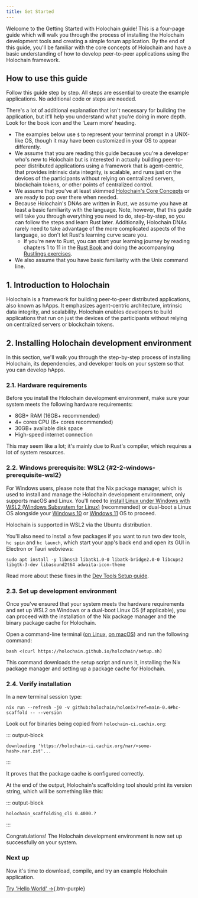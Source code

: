 ```yaml
---
title: Get Started
---
```


Welcome to the Getting Started with Holochain guide! This is a four-page guide which will walk you through the process of installing the Holochain development tools and creating a simple forum application. By the end of this guide, you'll be familiar with the core concepts of Holochain and have a basic understanding of how to develop peer-to-peer applications using the Holochain framework.

## How to use this guide

Follow this guide step by step. All steps are essential to create the example applications. No additional code or steps are needed.

There's a lot of additional explanation that isn't necessary for building the application, but it'll help you understand what you're doing in more depth. Look for the book icon and the 'Learn more' heading.

* The examples below use `$` to represent your terminal prompt in a UNIX-like OS, though it may have been customized in your OS to appear differently.
* We assume that you are reading this guide because you're a developer who's new to Holochain but is interested in actually building peer-to-peer distributed applications using a framework that is agent-centric, that provides intrinsic data integrity, is scalable, and runs just on the devices of the participants without relying on centralized servers, blockchain tokens, or other points of centralized control.
* We assume that you've at least skimmed [Holochain's Core Concepts](/concepts/1_the_basics/) or are ready to pop over there when needed.
* Because Holochain's DNAs are written in Rust, we assume you have at least a basic familiarity with the language. Note, however, that this guide will take you through everything you need to do, step-by-step, so you can follow the steps and learn Rust later. Additionally, Holochain DNAs rarely need to take advantage of the more complicated aspects of the language, so don't let Rust's learning curve scare you.
    * If you're new to Rust, you can start your learning journey by reading chapters 1 to 11 in the [Rust Book](https://doc.rust-lang.org/book/) and doing the accompanying [Rustlings exercises](https://github.com/rust-lang/rustlings/).
* We also assume that you have basic familiarity with the Unix command line.

## 1. Introduction to Holochain

Holochain is a framework for building peer-to-peer distributed applications, also known as hApps. It emphasizes agent-centric architecture, intrinsic data integrity, and scalability. Holochain enables developers to build applications that run on just the devices of the participants without relying on centralized servers or blockchain tokens.

## 2. Installing Holochain development environment

In this section, we'll walk you through the step-by-step process of installing Holochain, its dependencies, and developer tools on your system so that you can develop hApps.

### 2.1. Hardware requirements

Before you install the Holochain development environment, make sure your system meets the following hardware requirements:

* 8GB+ RAM (16GB+ recommended)
* 4+ cores CPU (6+ cores recommended)
* 30GB+ available disk space
* High-speed internet connection

This may seem like a lot; it's mainly due to Rust's compiler, which requires a lot of system resources.

### 2.2. Windows prerequisite: WSL2 {#2-2-windows-prerequisite-wsl2}

For Windows users, please note that the Nix package manager, which is used to install and manage the Holochain development environment, only supports macOS and Linux. You'll need to [install Linux under Windows with WSL2 (Windows Subsystem for Linux)](https://learn.microsoft.com/en-us/windows/wsl/install) (recommended) or dual-boot a Linux OS alongside your [Windows 10](https://www.freecodecamp.org/news/how-to-dual-boot-windows-10-and-ubuntu-linux-dual-booting-tutorial/) or [Windows 11](https://www.xda-developers.com/dual-boot-windows-11-linux/) OS to proceed.

Holochain is supported in WSL2 via the Ubuntu distribution.

You'll also need to install a few packages if you want to run two dev tools, `hc spin` and `hc launch`, which start your app's back end and open its GUI in Electron or Tauri webviews:

```shell
sudo apt install -y libnss3 libatk1.0-0 libatk-bridge2.0-0 libcups2 libgtk-3-dev libasound2t64 adwaita-icon-theme
```

Read more about these fixes in the [Dev Tools Setup guide](/get-started/install-advanced/#opening-your-happs-gui-in-ubuntu-on-wsl2).

### 2.3. Set up development environment

Once you've ensured that your system meets the hardware requirements and set up WSL2 on Windows or a dual-boot Linux OS (if applicable), you can proceed with the installation of the Nix package manager and the binary package cache for Holochain.

Open a command-line terminal ([on Linux](https://ubuntu.com/tutorials/command-line-for-beginners#3-opening-a-terminal), [on macOS](https://support.apple.com/en-gb/guide/terminal/pht23b129fed/mac)) and run the following command:

```shell
bash <(curl https://holochain.github.io/holochain/setup.sh)
```

This command downloads the setup script and runs it, installing the Nix package manager and setting up a package cache for Holochain.

### 2.4. Verify installation

In a new terminal session type:

```shell
nix run --refresh -j0 -v github:holochain/holonix?ref=main-0.4#hc-scaffold -- --version
```

Look out for binaries being copied from `holochain-ci.cachix.org`:

::: output-block
```text
downloading 'https://holochain-ci.cachix.org/nar/<some-hash>.nar.zst'...
```
:::

It proves that the package cache is configured correctly.

At the end of the output, Holochain's scaffolding tool should print its version string, which will be something like this:

::: output-block
```text
holochain_scaffolding_cli 0.4000.?
```
:::

Congratulations! The Holochain development environment is now set up successfully on your system.

### Next up

Now it's time to download, compile, and try an example Holochain application.

[Try 'Hello World' →](/get-started/2-hello-world/){.btn-purple}